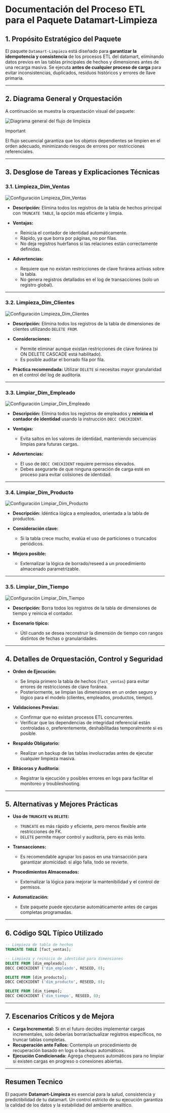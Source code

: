 # **Documentación del Proceso ETL para el Paquete Datamart-Limpieza**

## **1. Propósito Estratégico del Paquete**

El paquete `Datamart-Limpieza` está diseñado para **garantizar la idempotencia y consistencia** de los procesos ETL del datamart, eliminando datos previos en las tablas principales de hechos y dimensiones antes de una recarga masiva. Se ejecuta **antes de cualquier proceso de carga** para evitar inconsistencias, duplicados, residuos históricos y errores de llave primaria.

---

## **2. Diagrama General y Orquestación**

A continuación se muestra la orquestación visual del paquete:

![Diagrama general del flujo de limpieza](../../../Imgs/06-Datamart/flujo-de-limpieza.png)

> [!Important]
> El flujo secuencial garantiza que los objetos dependientes se limpien en el orden adecuado, minimizando riesgos de errores por restricciones referenciales.

---

## **3. Desglose de Tareas y Explicaciones Técnicas**

### **3.1. Limpieza_Dim_Ventas**

![Configuración Limpieza_Dim_Ventas](../../../Imgs/06-Datamart/Limpieza_Dim_Ventas.png)

- **Descripción:** Elimina todos los registros de la tabla de hechos principal con `TRUNCATE TABLE`, la opción más eficiente y limpia.
- **Ventajas:**

  - Reinicia el contador de identidad automáticamente.
  - Rápido, ya que borra por páginas, no por filas.
  - No deja registros huérfanos si las relaciones están correctamente definidas.

- **Advertencias:**

  - Requiere que no existan restricciones de clave foránea activas sobre la tabla.
  - No genera registros detallados en el log de transacciones (solo un registro global).

---

### **3.2. Limpieza_Dim_Clientes**

![Configuración Limpieza_Dim_Clientes](../../../Imgs/06-Datamart/Limpieza_Dim_Clientes.png)

- **Descripción:** Elimina todos los registros de la tabla de dimensiones de clientes utilizando `DELETE FROM`.
- **Consideraciones:**

  - Permite eliminar aunque existan restricciones de clave foránea (si ON DELETE CASCADE está habilitado).
  - Es posible auditar el borrado fila por fila.

- **Práctica recomendada:** Utilizar `DELETE` si necesitas mayor granularidad en el control del log de auditoría.

---

### **3.3. Limpiar_Dim_Empleado**

![Configuración Limpiar_Dim_Empleado](../../../Imgs/06-Datamart/Limpiar_Dim_Empleado.png)

- **Descripción:** Elimina todos los registros de empleados y **reinicia el contador de identidad** usando la instrucción `DBCC CHECKIDENT`.
- **Ventajas:**

  - Evita saltos en los valores de identidad, manteniendo secuencias limpias para futuras cargas.

- **Advertencias:**

  - El uso de `DBCC CHECKIDENT` requiere permisos elevados.
  - Debes asegurarte de que ninguna operación de carga esté en proceso para evitar colisiones de identidad.

---

### **3.4. Limpiar_Dim_Producto**

![Configuración Limpiar_Dim_Producto](../../../Imgs/06-Datamart/Limpiar_Dim_Producto.png)

- **Descripción:** Idéntica lógica a empleados, orientada a la tabla de productos.
- **Consideración clave:**

  - Si la tabla crece mucho, evalúa el uso de particiones o truncados periódicos.

- **Mejora posible:**

  - Externalizar la lógica de borrado/reseed a un procedimiento almacenado parametrizable.

---

### **3.5. Limpiar_Dim_Tiempo**

![Configuración Limpiar_Dim_Tiempo](../../../Imgs/06-Datamart/Limpiar_Dim_Tiempo.png)

- **Descripción:** Borra todos los registros de la tabla de dimensiones de tiempo y reinicia el contador.
- **Escenario típico:**

  - Útil cuando se desea reconstruir la dimensión de tiempo con rangos distintos de fechas o granularidades.

---

## **4. Detalles de Orquestación, Control y Seguridad**

- **Orden de Ejecución:**

  - Se limpia primero la tabla de hechos (`fact_ventas`) para evitar errores de restricciones de clave foránea.
  - Posteriormente, se limpian las dimensiones en un orden seguro y lógico para el modelo (clientes, empleados, productos, tiempo).

- **Validaciones Previas:**

  - Confirmar que no existan procesos ETL concurrentes.
  - Verificar que las dependencias de integridad referencial están controladas o, preferentemente, deshabilitadas temporalmente si es posible.

- **Respaldo Obligatorio:**

  - Realizar un backup de las tablas involucradas antes de ejecutar cualquier limpieza masiva.

- **Bitácoras y Auditoría:**

  - Registrar la ejecución y posibles errores en logs para facilitar el monitoreo y troubleshooting.

---

## **5. Alternativas y Mejores Prácticas**

- **Uso de `TRUNCATE` vs `DELETE`:**

  - `TRUNCATE` es más rápido y eficiente, pero menos flexible ante restricciones de FK.
  - `DELETE` permite mayor control y auditoría, pero es más lento.

- **Transacciones:**

  - Es recomendable agrupar los pasos en una transacción para garantizar atomicidad: si algo falla, todo se revierte.

- **Procedimientos Almacenados:**

  - Externalizar la lógica para mejorar la mantenibilidad y el control de permisos.

- **Automatización:**

  - Este paquete puede ejecutarse automáticamente antes de cargas completas programadas.

---

## **6. Código SQL Típico Utilizado**

```sql
-- Limpieza de tabla de hechos
TRUNCATE TABLE [fact_ventas];

-- Limpieza y reinicio de identidad para dimensiones
DELETE FROM [dim_empleado];
DBCC CHECKIDENT ('dim_empleado', RESEED, 0);

DELETE FROM [dim_producto];
DBCC CHECKIDENT ('dim_producto', RESEED, 0);

DELETE FROM [dim_tiempo];
DBCC CHECKIDENT ('dim_tiempo', RESEED, 0);
```

---

## **7. Escenarios Críticos y de Mejora**

- **Carga Incremental:**
  Si en el futuro decides implementar cargas incrementales, solo deberías borrar/actualizar registros específicos, no truncar tablas completas.
- **Recuperación ante Fallos:**
  Contempla un procedimiento de recuperación basado en logs o backups automáticos.
- **Ejecución Condicionada:**
  Agrega chequeos automáticos para no limpiar si existen cargas en progreso o conexiones abiertas.

---

## **Resumen Tecnico**

El paquete **Datamart-Limpieza** es esencial para la salud, consistencia y predictibilidad de tu datamart. Un control estricto de su ejecución garantiza la calidad de los datos y la estabilidad del ambiente analítico.

